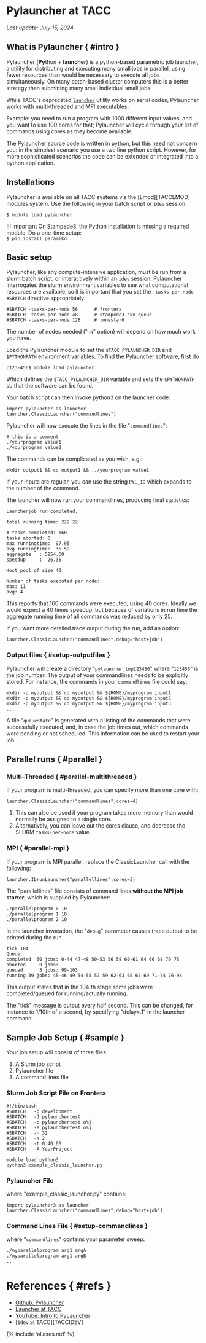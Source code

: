 # Pylauncher at TACC
*Last update: July 15, 2024*

## What is Pylauncher { #intro }

Pylauncher (**Py**thon + **launcher**) is a python-based parametric job launcher, a utility for distributing and executing many small jobs in parallel, using fewer  resources than would be necessary to execute all jobs simultaneously. On many batch-based cluster computers this is a better strategy than submitting many small individual small jobs.

While TACC's deprecated [`launcher`](../launcher) utility works on serial codes, Pylauncher works with multi-threaded and MPI executables.  

Example: you need to run a program with 1000 different input values, and you want to use 100 cores for that; Pylauncher will cycle through your list of commands using cores as they become available. 

The Pylauncher source code is written in python, but this need not concern you: in the simplest scenario you use a two line python script. However, for more sophisticated scenarios the code can be extended or integrated into a python application.

## Installations

Pylauncher is available on all TACC systems via the [Lmod][TACCLMOD] modules system.  Use the following in your batch script or `idev` session:

```cmd-line
$ module load pylauncher
```

!!! important
	On Stampede3, the Python installation is missing a required module.  Do a one-time setup:<br>
	`$ pip install paramiko`
 
## Basic setup

Pylauncher, like any compute-intensive application, must be run from a slurm batch script, or interactively within an `idev` session. Pylauncher interrogates the slurm environment variables to see what computational resources are available, so it is important that you set the `-tasks-per-node` `#SBATCH` directive appropriately:

```job-script
#SBATCH -tasks-per-node 56      # frontera
#SBATCH -tasks-per-node 48      # stampede3 skx queue
#SBATCH -tasks-per-node 128     # lonestar6
```

The number of nodes needed ("`-N`" option) will depend on how much work you have.

Load the Pylauncher module to set the `$TACC_PYLAUNCHER_DIR` and `$PYTHONPATH` environment variables. To find the Pylauncher software, first do

```cmd-line
c123-456$ module load pylauncher
```

Which defines the `$TACC_PYLAUNCHER_DIR` variable and sets the `$PYTHONPATH` so that the software can be found.

Your batch script can then invoke python3 on the launcher code:

```syntax
import pylauncher as launcher
launcher.ClassicLauncher("commandlines")
```

Pylauncher will now execute the lines in the file "`commandlines`":

```job-script
# this is a comment
./yourprogram value1
./yourprogram value2
```

The commands can be complicated as you wish, e.g.:

```job-script
mkdir output1 && cd output1 && ../yourprogram value1
```

If your inputs are regular, you can use the string `PYL_ID` which expands to the number of the command. 

The launcher will now run your commandlines, producing final statistics:

```syntax
Launcherjob run completed.

total running time: 222.22

# tasks completed: 160
tasks aborted: 0
max runningtime:  97.95
avg runningtime:  36.59
aggregate  	: 5854.60
speedup    	:  26.35

Host pool of size 40.

Number of tasks executed per node:
max: 11
avg: 4
```

This reports that 160 commands were executed, using 40 cores. Ideally we would expect a 40 times speedup, but because of variations in run time the aggregate running time of all commands was reduced by only 25.

If you want more detailed trace output during the run, add an option:

```syntax
launcher.ClassicLauncher("commandlines",debug="host+job")
```

### Output files { #setup-outputfiles }

Pylauncher will create a directory "`pylauncher_tmp123456`" where "`123456`" is the job number. The output of your commandlines needs to be explicitly stored. For instance, the commands in your `commandlines` file could say:

```syntax
mkdir -p myoutput && cd myoutput && ${HOME}/myprogram input1
mkdir -p myoutput && cd myoutput && ${HOME}/myprogram input2
mkdir -p myoutput && cd myoutput && ${HOME}/myprogram input3
...
```

A file "`queuestate`" is generated with a listing of the commands that were successfully executed, and, in case the job times out, which commands were pending or not scheduled. This information can be used to restart your job.

## Parallel runs { #parallel }

### Multi-Threaded { #parallel-multithreaded }

If your program is multi-threaded, you can specify more than one core with:

	launcher.ClassicLauncher("commandlines",cores=4)

1. This can also be used if your program takes more memory than would normally be assigned to a single core.  
2. Alternatively, you can leave out the cores clause, and decrease the SLURM `tasks-per-node` value.

### MPI { #parallel-mpi }

If your program is MPI parallel, replace the ClassicLauncher call with the following:

```syntax
launcher.IbrunLauncher("parallellines",cores=3)
```

The "parallellines" file consists of command lines **without the MPI job starter**, which is supplied by Pylauncher:

```syntax
./parallelprogram 0 10
./parallelprogram 1 10
./parallelprogram 2 10
```

In the launcher invocation, the "`debug`" parameter causes trace output to be printed during the run. 

```syntax
tick 104
Queue:
completed  60 jobs: 0-44 47-48 50-53 56 58 60-61 64 66 68 70 75
aborted 	0 jobs:
queued  	5 jobs: 99-103
running	39 jobs: 45-46 49 54-55 57 59 62-63 65 67 69 71-74 76-98
```

This output states that in the 104'th stage some jobs were completed/queued for running/actually running. 

The  "tick" message is output every half second. This can be changed, for instance to 1/10th of a second, by specifying "delay=.1" in the launcher command.

## Sample Job Setup { #sample }

Your job setup will consist of three files:

1. A Slurm job script
2. Pylauncher file
3. A command lines file

### Slurm Job Script File on Frontera

```job-script
#!/bin/bash
#SBATCH   -p development
#SBATCH   -J pylaunchertest
#SBATCH   -o pylaunchertest.o%j
#SBATCH   -e pylaunchertest.o%j
#SBATCH   -n 32
#SBATCH   -N 2
#SBATCH   -t 0:40:00
#SBATCH   -A YourProject

module load python3
python3 example_classic_launcher.py
```

### Pylauncher File

where "example_classic_launcher.py" contains:

```syntax
import pylauncher3 as launcher
launcher.ClassicLauncher("commandlines",debug="host+job")
```

### Command Lines File { #setup-commandlines } 

where "`commandlines`" contains your parameter sweep:

```job-script
./myparallelprogram arg1 argA
./myparallelprogram arg1 argB
...
```

# References { #refs }

* [Github: Pylauncher](https://github.com/TACC/pylauncher)
* [Launcher at TACC](https://docs.tacc.utexas.edu/software/launcher)
* [YouTube: Intro to PyLauncher](https://www.youtube.com/watch?v=-zIO8GY7ev8)
* [`idev` at TACC][TACCIDEV]


{% include 'aliases.md' %}

